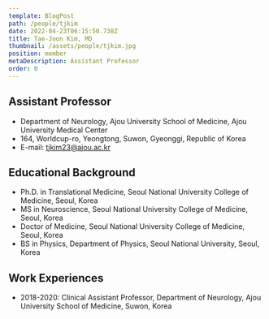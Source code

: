 ```yaml
---
template: BlogPost
path: /people/tjkim
date: 2022-04-23T06:15:50.738Z
title: Tae-Joon Kim, MD
thumbnail: /assets/people/tjkim.jpg
position: member
metaDescription: Assistant Professor
order: 0
---
```

## Assistant Professor
- Department of Neurology, Ajou University School of Medicine, Ajou University Medical Center
- 164, Worldcup-ro, Yeongtong, Suwon, Gyeonggi, Republic of Korea
- E-mail: tjkim23@ajou.ac.kr

## Educational Background
- Ph.D. in Translational Medicine, Seoul National University College of Medicine, Seoul, Korea
- MS in Neuroscience, Seoul National University College of Medicine, Seoul, Korea
- Doctor of Medicine, Seoul National University College of Medicine, Seoul, Korea
- BS in Physics, Department of Physics, Seoul National University, Seoul, Korea

## Work Experiences
- 2018-2020: Clinical Assistant Professor, Department of Neurology, Ajou University School of Medicine, Suwon, Korea
